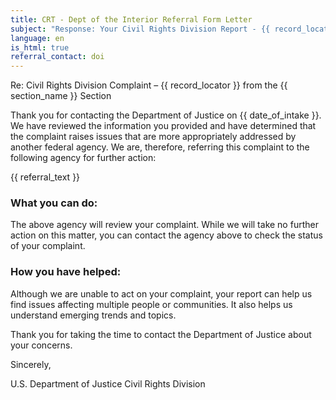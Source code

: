 ```yaml
---
title: CRT - Dept of the Interior Referral Form Letter
subject: "Response: Your Civil Rights Division Report - {{ record_locator }} from the {{ section_name }} Section"
language: en
is_html: true
referral_contact: doi
---
```

Re:		Civil Rights Division Complaint – {{ record_locator }} from the {{ section_name }} Section

Thank you for contacting the Department of Justice on {{ date_of_intake }}.  We have reviewed the information you provided and have determined that the complaint raises issues that are more appropriately addressed by another federal agency.  We are, therefore, referring this complaint to the following agency for further action:

{{ referral_text }}

### What you can do:

The above agency will review your complaint.  While we will take no further action on this matter, you can contact the agency above to check the status of your complaint.

### How you have helped:

Although we are unable to act on your complaint, your report can help us find issues affecting multiple people or communities. It also helps us understand emerging trends and topics.

Thank you for taking the time to contact the Department of Justice about your concerns.

Sincerely,


U.S. Department of Justice
Civil Rights Division
